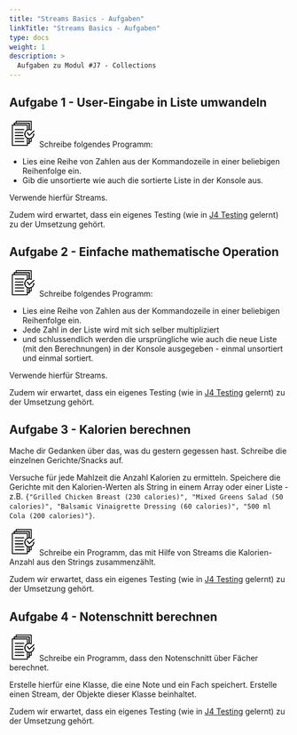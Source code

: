 ```yaml
---
title: "Streams Basics - Aufgaben"
linkTitle: "Streams Basics - Aufgaben"
type: docs
weight: 1
description: >
  Aufgaben zu Modul #J7 - Collections
---
```


## Aufgabe 1 - User-Eingabe in Liste umwandeln
![task1](/images/task.png)  Schreibe folgendes Programm:

* Lies eine Reihe von Zahlen aus der Kommandozeile in einer beliebigen Reihenfolge ein.
* Gib die unsortierte wie auch die sortierte Liste in der Konsole aus.

Verwende hierfür Streams.

Zudem wird erwartet, dass ein eigenes Testing (wie in [J4 Testing](./../java-testing) gelernt) zu der Umsetzung gehört.


## Aufgabe 2 - Einfache mathematische Operation
![task1](/images/task.png) Schreibe folgendes Programm:
* Lies eine Reihe von Zahlen aus der Kommandozeile in einer beliebigen Reihenfolge ein.
* Jede Zahl in der Liste wird mit sich selber multipliziert
* und schlussendlich werden die ursprüngliche wie auch die neue Liste (mit den Berechnungen) in der Konsole ausgegeben - einmal unsortiert und einmal sortiert.

Verwende hierfür Streams.

Zudem wir erwartet, dass ein eigenes Testing (wie in [J4 Testing](./../java-testing) gelernt) zu der Umsetzung gehört.


## Aufgabe 3 - Kalorien berechnen
Mache dir Gedanken über das, was du gestern gegessen hast. Schreibe die einzelnen Gerichte/Snacks auf.

Versuche für jede Mahlzeit die Anzahl Kalorien zu ermitteln. Speichere die Gerichte mit den Kalorien-Werten als String in einem Array oder einer Liste - z.B. `{"Grilled Chicken Breast (230 calories)", "Mixed Greens Salad (50 calories)", "Balsamic Vinaigrette Dressing (60 calories)", "500 ml Cola (200 calories)"}`.

![task1](/images/task.png) Schreibe ein Programm, das mit Hilfe von Streams die Kalorien-Anzahl aus den Strings zusammenzählt.

Zudem wir erwartet, dass ein eigenes Testing (wie in [J4 Testing](./../java-testing) gelernt) zu der Umsetzung gehört.


##  Aufgabe 4 - Notenschnitt berechnen

![task1](/images/task.png) Schreibe ein Programm, dass den Notenschnitt über Fächer berechnet.

Erstelle hierfür eine Klasse, die eine Note und ein Fach speichert. Erstelle einen Stream, der Objekte dieser Klasse beinhaltet.

Zudem wir erwartet, dass ein eigenes Testing (wie in [J4 Testing](./../java-testing) gelernt) zu der Umsetzung gehört.
